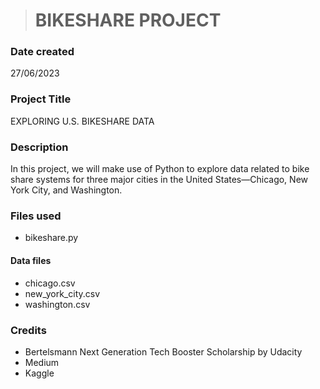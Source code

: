 ># BIKESHARE PROJECT

### Date created
27/06/2023

### Project Title
EXPLORING U.S. BIKESHARE DATA

### Description
In this project, we will make use of Python to explore data related to bike share systems for three major cities in the United States—Chicago, New York City, and Washington.

### Files used
- bikeshare.py
#### Data files
- chicago.csv
- new_york_city.csv
- washington.csv

### Credits
- Bertelsmann Next Generation Tech Booster Scholarship by Udacity
- Medium
- Kaggle

